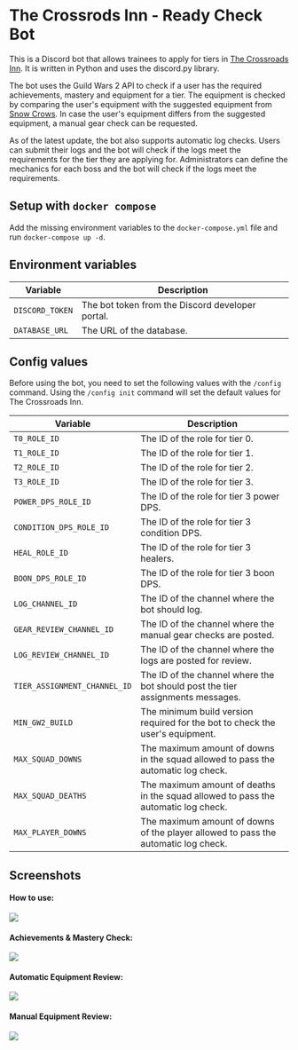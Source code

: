 # The Crossrods Inn - Ready Check Bot
This is a Discord bot that allows trainees to apply for tiers in [The Crossroads Inn](https://discord.gg/hdhDE3v). 
It is written in Python and uses the discord.py library.

The bot uses the Guild Wars 2 API to check if a user has the required achievements, mastery and equipment for a tier.
The equipment is checked by comparing the user's equipment with the suggested equipment from [Snow Crows](https://snowcrows.com/en/home).
In case the user's equipment differs from the suggested equipment, a manual gear check can be requested.

As of the latest update, the bot also supports automatic log checks. 
Users can submit their logs and the bot will check if the logs meet the requirements for the tier they are applying for.
Administrators can define the mechanics for each boss and the bot will check if the logs meet the requirements.

## Setup with `docker compose`
Add the missing environment variables to the `docker-compose.yml` file and run `docker-compose up -d`.

## Environment variables
| Variable | Description                                                                    |
|----------|--------------------------------------------------------------------------------|
| `DISCORD_TOKEN` | The bot token from the Discord developer portal.                               |
| `DATABASE_URL` | The URL of the database.                                                       |

## Config values

Before using the bot, you need to set the following values with the `/config` command. 
Using the `/config init` command will set the default values for The Crossroads Inn. 

| Variable | Description                                                                        |
|----------|------------------------------------------------------------------------------------|
| `T0_ROLE_ID` | The ID of the role for tier 0.                                                     |
| `T1_ROLE_ID` | The ID of the role for tier 1.                                                     |
| `T2_ROLE_ID` | The ID of the role for tier 2.                                                     |
| `T3_ROLE_ID` | The ID of the role for tier 3.                                                     |
| `POWER_DPS_ROLE_ID` | The ID of the role for tier 3 power DPS.                                           |
| `CONDITION_DPS_ROLE_ID` | The ID of the role for tier 3 condition DPS.                                       |
| `HEAL_ROLE_ID` | The ID of the role for tier 3 healers.                                             |
| `BOON_DPS_ROLE_ID` | The ID of the role for tier 3 boon DPS.                                            |
| `LOG_CHANNEL_ID` | The ID of the channel where the bot should log.                                    |
| `GEAR_REVIEW_CHANNEL_ID` | The ID of the channel where the manual gear checks are posted.                     |
| `LOG_REVIEW_CHANNEL_ID` | The ID of the channel where the logs are posted for review.                        |
| `TIER_ASSIGNMENT_CHANNEL_ID` | The ID of the channel where the bot should post the tier assignments messages.     |
| `MIN_GW2_BUILD` | The minimum build version required for the bot to check the user's equipment.      |
| `MAX_SQUAD_DOWNS` | The maximum amount of downs in the squad allowed to pass the automatic log check.  |
| `MAX_SQUAD_DEATHS` | The maximum amount of deaths in the squad allowed to pass the automatic log check. |
| `MAX_PLAYER_DOWNS` | The maximum amount of downs of the player allowed to pass the automatic log check. |

## Screenshots

#### How to use:
![](images/how_to_use.png)

#### Achievements & Mastery Check:
![](images/achievement_mastery_check.png)

#### Automatic Equipment Review:
![](images/automatic_equipment_review.png)

#### Manual Equipment Review:
![](images/manual_equipment_review.png)